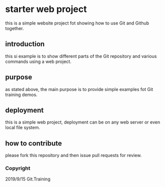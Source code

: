 # starter web project 

this is a simple website project fot showing how to use Git and Github together.

## introduction

this si example is to show different parts of the Git repository and various commands using a web project.

## purpose

as stated above, the main purpose is to provide simple examples fot Git training demos.

## deployment

this is a simple web project, deployment can be on any web server or even local file system.

## how to contribute

please fork this repository and then issue pull requests for review.

### Copyright

2019/9/15 Git.Training